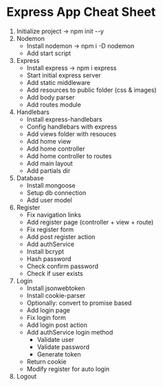 # Express App Cheat Sheet

1. Initialize project -> npm init --y
2. Nodemon
    * Install nodemon -> npm i -D nodemon
    * Add start script
3. Express
    * Install express -> npm i express
    * Start initial express server
    * Add static middleware
    * Add resources to public folder (css & images)
    * Add body parser
    * Add routes module
4. Handlebars 
    * Install express-handlebars
    * Config handlebars with express
    * Add views folder with resouces
    * Add home view
    * Add home controller
    * Add home controller to routes
    * Add main layout
    * Add partials dir
5. Database
    * Install mongoose 
    * Setup db connection
    * Add user model 
6. Register
    * Fix navigation links
    * Add register page (controller + view + route)
    * Fix register form
    * Add post register action
    * Add authService
    * Install bcrypt
    * Hash password
    * Check confirm password
    * Check if user exists
7. Login
    * Install jsonwebtoken
    * Install cookie-parser
    * Optionally: convert to promise based
    * Add login page
    * Fix login form
    * Add login post action
    * Add authService login method
        * Validate user
        * Validate password
        * Generate token
    * Return cookie
    * Modify register for auto login
8. Logout    
        


